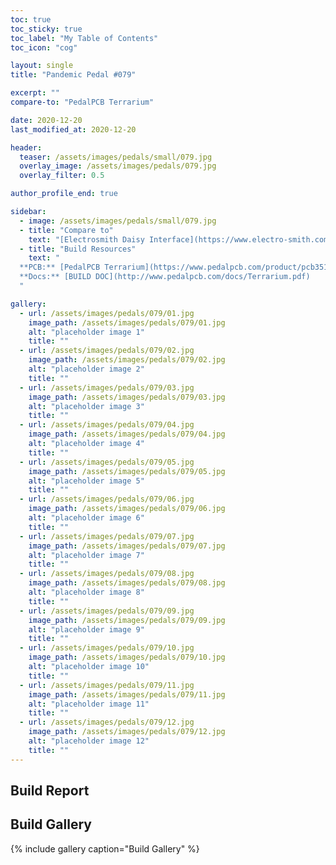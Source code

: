 ```yaml
---
toc: true
toc_sticky: true
toc_label: "My Table of Contents"
toc_icon: "cog"

layout: single
title: "Pandemic Pedal #079"

excerpt: ""
compare-to: "PedalPCB Terrarium"

date: 2020-12-20
last_modified_at: 2020-12-20

header:
  teaser: /assets/images/pedals/small/079.jpg
  overlay_image: /assets/images/pedals/079.jpg
  overlay_filter: 0.5

author_profile_end: true

sidebar:
  - image: /assets/images/pedals/small/079.jpg
  - title: "Compare to"
    text: "[Electrosmith Daisy Interface](https://www.electro-smith.com/daisy/daisy)"
  - title: "Build Resources"
    text: "
  **PCB:** [PedalPCB Terrarium](https://www.pedalpcb.com/product/pcb351/)<br>
  **Docs:** [BUILD DOC](http://www.pedalpcb.com/docs/Terrarium.pdf)
  "

gallery:
  - url: /assets/images/pedals/079/01.jpg
    image_path: /assets/images/pedals/079/01.jpg
    alt: "placeholder image 1"
    title: ""
  - url: /assets/images/pedals/079/02.jpg
    image_path: /assets/images/pedals/079/02.jpg
    alt: "placeholder image 2"
    title: ""
  - url: /assets/images/pedals/079/03.jpg
    image_path: /assets/images/pedals/079/03.jpg
    alt: "placeholder image 3"
    title: ""
  - url: /assets/images/pedals/079/04.jpg
    image_path: /assets/images/pedals/079/04.jpg
    alt: "placeholder image 4"
    title: ""
  - url: /assets/images/pedals/079/05.jpg
    image_path: /assets/images/pedals/079/05.jpg
    alt: "placeholder image 5"
    title: ""
  - url: /assets/images/pedals/079/06.jpg
    image_path: /assets/images/pedals/079/06.jpg
    alt: "placeholder image 6"
    title: ""
  - url: /assets/images/pedals/079/07.jpg
    image_path: /assets/images/pedals/079/07.jpg
    alt: "placeholder image 7"
    title: ""
  - url: /assets/images/pedals/079/08.jpg
    image_path: /assets/images/pedals/079/08.jpg
    alt: "placeholder image 8"
    title: ""
  - url: /assets/images/pedals/079/09.jpg
    image_path: /assets/images/pedals/079/09.jpg
    alt: "placeholder image 9"
    title: ""
  - url: /assets/images/pedals/079/10.jpg
    image_path: /assets/images/pedals/079/10.jpg
    alt: "placeholder image 10"
    title: ""
  - url: /assets/images/pedals/079/11.jpg
    image_path: /assets/images/pedals/079/11.jpg
    alt: "placeholder image 11"
    title: ""
  - url: /assets/images/pedals/079/12.jpg
    image_path: /assets/images/pedals/079/12.jpg
    alt: "placeholder image 12"
    title: ""
---
```


## Build Report ##

## Build Gallery ##

{% include gallery caption="Build Gallery" %}